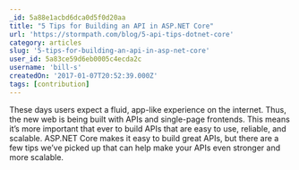 ```yaml
---
_id: 5a88e1acbd6dca0d5f0d20aa
title: "5 Tips for Building an API in ASP.NET Core"
url: 'https://stormpath.com/blog/5-api-tips-dotnet-core'
category: articles
slug: '5-tips-for-building-an-api-in-asp-net-core'
user_id: 5a83ce59d6eb0005c4ecda2c
username: 'bill-s'
createdOn: '2017-01-07T20:52:39.000Z'
tags: [contribution]
---
```


These days users expect a fluid, app-like experience on the internet. Thus, the new web is being built with APIs and single-page frontends. This means it’s more important that ever to build APIs that are easy to use, reliable, and scalable. ASP.NET Core makes it easy to build great APIs, but there are a few tips we’ve picked up that can help make your APIs even stronger and more scalable.
